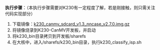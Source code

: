 **执行步骤**：（本执行步骤需要对K230有一定程度了解，若是刚接触，则只需关注代码实现部分）

1. 下载镜像：[k230_canmv_sdcard_v1.3_nncase_v2.7.0.img.gz](https://kendryte-download.canaan-creative.com/developer/k230/k230_canmv_sdcard_v1.3_nncase_v2.7.0.img.gz)
2. 将镜像烧录到K230-CanMV开发板，并启动
3. 将k230_bin目录拷贝到开发板/sharefs
4. 在大核中，进入/sharefs/k230_bin目录，执行k230_classify_isp.sh
